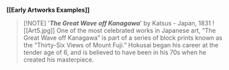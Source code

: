 **[[Early Artworks Examples]]**

>[!NOTE] '***The Great Wave off Kanagawa***' by Katsus
> \- Japan, 1831
> ![[Art5.jpg]]
> One of the most celebrated works in Japanese art, “The Great Wave off Kanagawa” is part of a series of block prints known as the “Thirty-Six Views of Mount Fuji.” Hokusai began his career at the tender age of 6, and is believed to have been in his 70s when he created his masterpiece.